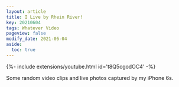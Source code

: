 ```yaml
---
layout: article
title: I Live by Rhein River! 
key: 20210604
tags: Whatever Video
pageview: false
modify_date: 2021-06-04
aside:
  toc: true
---
```


<!--more-->
{%- include extensions/youtube.html id='t8Q5cgodOC4' -%}

Some random video clips and live photos captured by my iPhone 6s.